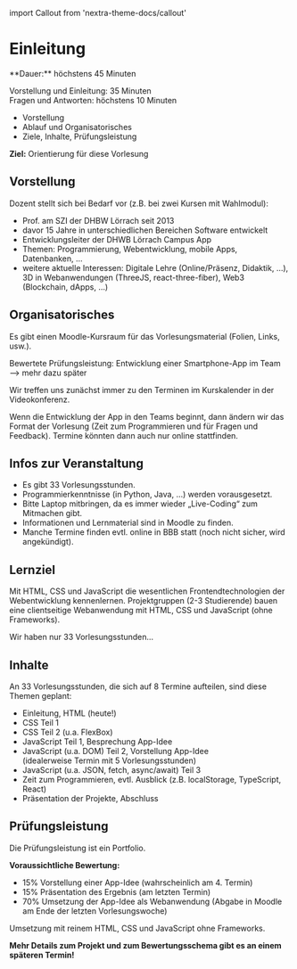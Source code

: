 import Callout from 'nextra-theme-docs/callout'

# Einleitung

<Callout>
  **Dauer:** höchstens 45 Minuten

  Vorstellung und Einleitung: 35 Minuten \
  Fragen und Antworten: höchstens 10 Minuten

  - Vorstellung
  - Ablauf und Organisatorisches
  - Ziele, Inhalte, Prüfungsleistung

  **Ziel:** Orientierung für diese Vorlesung
</Callout>


## Vorstellung

Dozent stellt sich bei Bedarf vor (z.B. bei zwei Kursen mit Wahlmodul): 

- Prof. am SZI der DHBW Lörrach seit 2013
- davor 15 Jahre in unterschiedlichen Bereichen Software entwickelt
- Entwicklungsleiter der DHWB Lörrach Campus App
- Themen: Programmierung, Webentwicklung, mobile Apps, Datenbanken, …
- weitere aktuelle Interessen: Digitale Lehre (Online/Präsenz, Didaktik, …), 3D in Webanwendungen (ThreeJS, react-three-fiber), Web3 (Blockchain, dApps, …)

## Organisatorisches

Es gibt einen Moodle-Kursraum für das Vorlesungsmaterial (Folien, Links, usw.).

Bewertete Prüfungsleistung: Entwicklung einer Smartphone-App im Team
&xrarr; mehr dazu später

Wir treffen uns zunächst immer zu den Terminen im Kurskalender in der Videokonferenz.

Wenn die Entwicklung der App in den Teams beginnt, dann ändern wir das Format der Vorlesung (Zeit zum Programmieren und für Fragen und Feedback). Termine könnten dann auch nur online stattfinden.


## Infos zur Veranstaltung

- Es gibt 33 Vorlesungsstunden.
- Programmierkenntnisse (in Python, Java, …) werden vorausgesetzt.
- Bitte Laptop mitbringen, da es immer wieder „Live-Coding“ zum Mitmachen gibt. 
- Informationen und Lernmaterial sind in Moodle zu finden.
- Manche Termine finden evtl. online in BBB statt (noch nicht sicher, wird angekündigt).

## Lernziel

Mit HTML, CSS und JavaScript die wesentlichen Frontendtechnologien 
der Webentwicklung kennenlernen. Projektgruppen (2-3 Studierende)
bauen eine clientseitige Webanwendung mit HTML, CSS und JavaScript 
(ohne Frameworks).

<Callout type="error">
Wir haben nur 33 Vorlesungsstunden…
</Callout>

## Inhalte

An 33 Vorlesungsstunden, die sich auf 8 Termine aufteilen, sind diese 
Themen geplant:

- Einleitung, HTML (heute!)
- CSS Teil 1
- CSS Teil 2 (u.a. FlexBox)
- JavaScript Teil 1, Besprechung App-Idee
- JavaScript (u.a. DOM) Teil 2, Vorstellung App-Idee <br/> (idealerweise Termin mit 5 Vorlesungsstunden)
- JavaScript (u.a. JSON, fetch, async/await) Teil 3
- Zeit zum Programmieren, evtl. Ausblick (z.B. localStorage, TypeScript, React)
- Präsentation der Projekte, Abschluss

## Prüfungsleistung
Die Prüfungsleistung ist ein Portfolio.

**Voraussichtliche Bewertung:**

- 15% Vorstellung einer App-Idee (wahrscheinlich am 4. Termin)
- 15% Präsentation des Ergebnis (am letzten Termin)
- 70% Umsetzung der App-Idee als Webanwendung (Abgabe in Moodle am Ende der letzten Vorlesungswoche)

Umsetzung mit reinem HTML, CSS und JavaScript ohne Frameworks. 

**Mehr Details zum Projekt und zum Bewertungsschema gibt es an einem späteren Termin!**
        